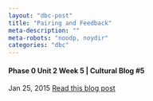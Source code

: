```yaml
---
layout: "dbc-post"
title: "Pairing and Feedback"
meta-description: ""
meta-robots: "noodp, noydir"
categories: "dbc"
---
```

<h4>Phase 0 Unit 2 Week 5 | Cultural Blog #5</h4>
<span class="meta">Jan 25, 2015</span>
<a href="http://jannypie.github.io/blog/c5-feedback.html" title="Read more">Read this blog post</a>